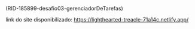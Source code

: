 (RID-185899-desafio03-gerenciadorDeTarefas)

link do site disponibilizado: https://lighthearted-treacle-71a14c.netlify.app/
